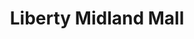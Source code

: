 ---
title: "Liberty Midland Mall"
url: /pietermartizburg/liberty-midland-mall/
shop: Einkaufszentrum
---